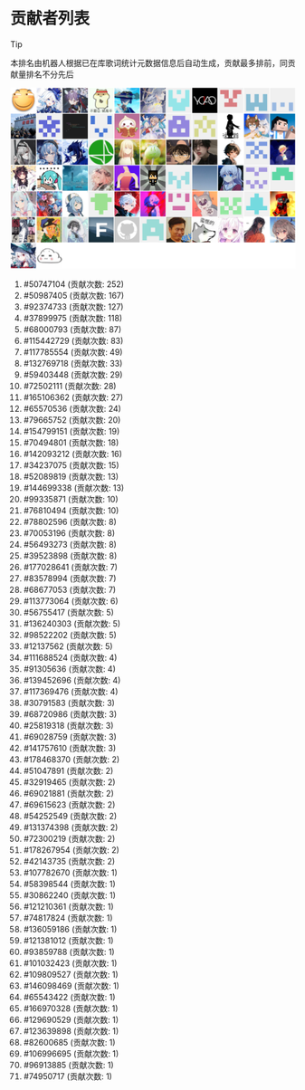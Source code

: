 # 贡献者列表

> [!TIP]
> 本排名由机器人根据已在库歌词统计元数据信息后自动生成，贡献最多排前，同贡献量排名不分先后

![贡献者头像画廊](./CONTRIBUTORS.svg)

1. #50747104 (贡献次数: 252)
2. #50987405 (贡献次数: 167)
3. #92374733 (贡献次数: 127)
4. #37899975 (贡献次数: 118)
5. #68000793 (贡献次数: 87)
6. #115442729 (贡献次数: 83)
7. #117785554 (贡献次数: 49)
8. #132769718 (贡献次数: 33)
9. #59403448 (贡献次数: 29)
10. #72502111 (贡献次数: 28)
11. #165106362 (贡献次数: 27)
12. #65570536 (贡献次数: 24)
13. #79665752 (贡献次数: 20)
14. #154799151 (贡献次数: 19)
15. #70494801 (贡献次数: 18)
16. #142093212 (贡献次数: 16)
17. #34237075 (贡献次数: 15)
18. #52089819 (贡献次数: 13)
19. #144699338 (贡献次数: 13)
20. #99335871 (贡献次数: 10)
21. #76810494 (贡献次数: 10)
22. #78802596 (贡献次数: 8)
23. #70053196 (贡献次数: 8)
24. #56493273 (贡献次数: 8)
25. #39523898 (贡献次数: 8)
26. #177028641 (贡献次数: 7)
27. #83578994 (贡献次数: 7)
28. #68677053 (贡献次数: 7)
29. #113773064 (贡献次数: 6)
30. #56755417 (贡献次数: 5)
31. #136240303 (贡献次数: 5)
32. #98522202 (贡献次数: 5)
33. #12137562 (贡献次数: 5)
34. #111688524 (贡献次数: 4)
35. #91305636 (贡献次数: 4)
36. #139452696 (贡献次数: 4)
37. #117369476 (贡献次数: 4)
38. #30791583 (贡献次数: 3)
39. #68720986 (贡献次数: 3)
40. #25819318 (贡献次数: 3)
41. #69028759 (贡献次数: 3)
42. #141757610 (贡献次数: 3)
43. #178468370 (贡献次数: 2)
44. #51047891 (贡献次数: 2)
45. #32919465 (贡献次数: 2)
46. #69021881 (贡献次数: 2)
47. #69615623 (贡献次数: 2)
48. #54252549 (贡献次数: 2)
49. #131374398 (贡献次数: 2)
50. #72300219 (贡献次数: 2)
51. #178267954 (贡献次数: 2)
52. #42143735 (贡献次数: 2)
53. #107782670 (贡献次数: 1)
54. #58398544 (贡献次数: 1)
55. #30862240 (贡献次数: 1)
56. #121210361 (贡献次数: 1)
57. #74817824 (贡献次数: 1)
58. #136059186 (贡献次数: 1)
59. #121381012 (贡献次数: 1)
60. #93859788 (贡献次数: 1)
61. #101032423 (贡献次数: 1)
62. #109809527 (贡献次数: 1)
63. #146098469 (贡献次数: 1)
64. #65543422 (贡献次数: 1)
65. #166970328 (贡献次数: 1)
66. #129690529 (贡献次数: 1)
67. #123639898 (贡献次数: 1)
68. #82600685 (贡献次数: 1)
69. #106996695 (贡献次数: 1)
70. #96913885 (贡献次数: 1)
71. #74950717 (贡献次数: 1)
